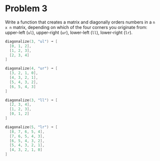 # Problem 3

Write a function that creates a matrix and diagonally orders numbers in a `n x n` matrix, depending on which of the four corners you
originate from: upper-left (`ul`), upper-right (`ur`), lower-left (`ll`), lower-right (`lr`).

```go
diagonalize(3, "ul") ➞ [
  [0, 1, 2],
  [1, 2, 3],
  [2, 3, 4]
]

diagonalize(4, "ur") ➞ [
  [3, 2, 1, 0],
  [4, 3, 2, 1],
  [5, 4, 3, 2],
  [6, 5, 4, 3]
]

diagonalize(3, "ll") ➞ [
  [2, 3, 4],
  [1, 2, 3],
  [0, 1, 2]
]

diagonalize(5, "lr") ➞ [
  [8, 7, 6, 5, 4],
  [7, 6, 5, 4, 3],
  [6, 5, 4, 3, 2],
  [5, 4, 3, 2, 1],
  [4, 3, 2, 1, 0]
]
```
